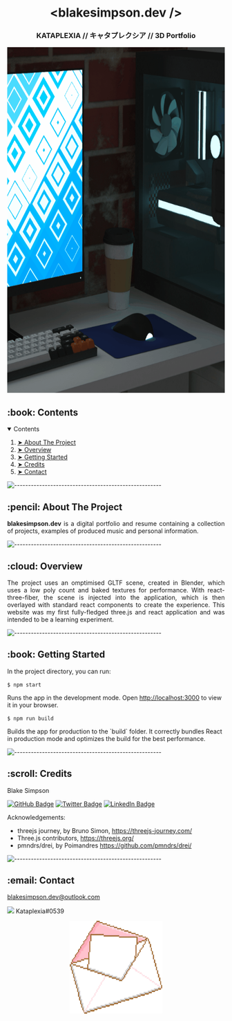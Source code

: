 <h1 align="center"> &lt;blakesimpson.dev /&gt; </h1>
<h3 align="center"> KATAPLEXIA // キャタプレクシア // 3D Portfolio </h3>

<p align="center"> 
  <img src="preview-anim.gif" alt="Animated preview" height="800" width="800">
</p>

<!-- TABLE OF CONTENTS -->
<h2 id="contents"> :book: Contents</h2>

<details open="open">
  <summary>Contents</summary>
  <ol>
    <li><a href="#about-the-project"> ➤ About The Project</a></li>
    <li><a href="#overview"> ➤ Overview</a></li>
    <li><a href="#getting-started"> ➤ Getting Started</a></li>
    <li><a href="#credits"> ➤ Credits</a></li>
    <li><a href="#contact"> ➤ Contact</a></li>
  </ol>
</details>

![-----------------------------------------------------](https://raw.githubusercontent.com/andreasbm/readme/master/assets/lines/water.png)

<!-- ABOUT THE PROJECT -->
<h2 id="about-the-project"> :pencil: About The Project</h2>

<p align="justify"> 
  <b>blakesimpson.dev</b> is a digital portfolio and resume containing a collection of projects, examples of produced music and personal information.      
</p>

![-----------------------------------------------------](https://raw.githubusercontent.com/andreasbm/readme/master/assets/lines/water.png)

<!-- OVERVIEW -->
<h2 id="overview"> :cloud: Overview</h2>

<p align="justify"> 
  The project uses an omptimised GLTF scene, created in Blender, which uses a low poly count and baked textures for performance. With react-three-fiber, the scene is injected into the application, which is then overlayed with standard react components to create the experience. This website was my first fully-fledged three.js and react application and was intended to be a learning experiment.
</p>

![-----------------------------------------------------](https://raw.githubusercontent.com/andreasbm/readme/master/assets/lines/water.png)

<!-- GETTING STARTED -->
<h2 id="getting-started"> :book: Getting Started</h2>

<p>In the project directory, you can run:</p>

<pre><code>$ npm start</code></pre>
<p>
  Runs the app in the development mode. Open <a href="http://localhost:3000">http://localhost:3000</a> to view it in your browser.
</p>

<pre><code>$ npm run build</code></pre>
<p>
  Builds the app for production to the `build` folder. It correctly bundles React in production mode and optimizes the build for the best performance.
</p>

![-----------------------------------------------------](https://raw.githubusercontent.com/andreasbm/readme/master/assets/lines/water.png)

<!-- CREDITS -->
<h2 id="credits"> :scroll: Credits</h2>

<p>Blake Simpson</p>

[![GitHub Badge](https://img.shields.io/badge/GitHub-100000?style=for-the-badge&logo=github&logoColor=white)](https://github.com/blakesimpson-dev)
[![Twitter Badge](https://img.shields.io/badge/Twitter-1DA1F2?style=for-the-badge&logo=twitter&logoColor=white)](https://x.com/whisperterminal)
[![LinkedIn Badge](https://img.shields.io/badge/LinkedIn-0077B5?style=for-the-badge&logo=linkedin&logoColor=white)](https://www.linkedin.com/in/blake-simpson-dev/)

<p>Acknowledgements:</p>

<ul>
  <li>threejs journey, by Bruno Simon, <a href="https://threejs-journey.com/">https://threejs-journey.com/</a></li>
  <li>Three.js contributors, <a href="https://threejs.org/">https://threejs.org/</a></li>
  <li>pmndrs/drei, by Poimandres <a href="https://github.com/pmndrs/drei/">https://github.com/pmndrs/drei/</a></li>
</ul>

![-----------------------------------------------------](https://raw.githubusercontent.com/andreasbm/readme/master/assets/lines/water.png)

<!-- CONTACT -->
<h2 id="contact"> :email: Contact</h2>

<p><a href="mailto:blakesimpson.dev@outlook.com">blakesimpson.dev@outlook.com</a></p>
<p><img src="https://assets-global.website-files.com/6257adef93867e50d84d30e2/625e5fcef7ab80b8c1fe559e_Discord-Logo-Color.png" height="20px" /> Kataplexia#0539</p>

<p align="center"> 
  <img src="mail-anim.gif" alt="Animated mail" height="215" width="214">
</p>